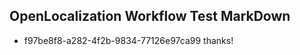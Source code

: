 ## OpenLocalization Workflow Test MarkDown

* f97be8f8-a282-4f2b-9834-77126e97ca99 
thanks!



<!--HONumber=Feb16_HO3-->
